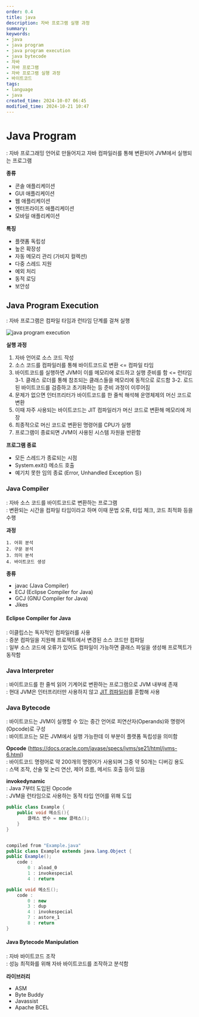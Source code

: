 ```yaml
---
order: 0.4
title: java
description: 자바 프로그램 실행 과정
summary:
keywords:
- java
- java program
- java program execution
- java bytecode
- 자바
- 자바 프로그램
- 자바 프로그램 실행 과정
- 바이트코드
tags:
- language
- java
created_time: 2024-10-07 06:45
modified_time: 2024-10-21 10:47
---
```


# Java Program 
: 자바 프로그래밍 언어로 만들어지고 자바 컴파일러를 통해 변환되어 JVM에서 실행되는 프로그램  

**종류**
- 콘솔 애플리케이션
- GUI 애플리케이션
- 웹 애플리케이션
- 엔터프라이즈 애플리케이션
- 모바일 애플리케이션

**특징**
- 플랫폼 독립성
- 높은 확장성
- 자동 메모리 관리 (가비지 컬렉션)
- 다중 스레드 지원
- 예외 처리 
- 동적 로딩
- 보안성



## Java Program Execution
: 자바 프로그램은 컴파일 타임과 런타임 단계를 걸쳐 실행  

![java program execution](https://i.ibb.co/9GVCXL2/java-program-execution.jpg)


**실행 과정**
1. 자바 언어로 소스 코드 작성
2. 소스 코드를 컴파일러를 통해 바이트코드로 변환 <= 컴파일 타임
3. 바이트코드를 실행하면 JVM이 이를 메모리에 로드하고 실행 준비를 함 <= 런타임
  3-1. 클래스 로더를 통해 참조되는 클래스들을 메모리에 동적으로 로드함
  3-2. 로드된 바이트코드를 검증하고 초기화하는 등 준비 과정이 이루어짐
4. 문제가 없으면 인터프리터가 바이트코드를 한 줄씩 해석해 운영체제의 머신 코드로 변환
5. 이때 자주 사용되는 바이트코드는 JIT 컴파일러가 머신 코드로 변환해 메모리에 저장
6. 최종적으로 머신 코드로 변환된 명령어를 CPU가 실행
7. 프로그램이 종료되면 JVM이 사용된 시스템 자원을 반환함


**프로그램 종료**
- 모든 스레드가 종료되는 시점
- System.exit() 메소드 호출
- 예기치 못한 임의 종료 (Error, Unhandled Exception 등)



### Java Compiler
: 자바 소스 코드를 바이트코드로 변환하는 프로그램  
: 변환되는 시간을 컴파일 타임이라고 하며 이때 문법 오류, 타입 체크, 코드 최적화 등을 수행  

**과정**
```
1. 어휘 분석
2. 구문 분석
3. 의미 분석
4. 바이트코드 생성
```


**종류**   
- javac (Java Compiler) 
- ECJ (Eclipse Compiler for Java)
- GCJ (GNU Compiler for Java)
- Jikes 


#### Eclipse Compiler for Java
: 이클립스는 독자적인 컴파일러를 사용  
: 증분 컴파일을 지원해 프로젝트에서 변경된 소스 코드만 컴파일  
: 일부 소스 코드에 오류가 있어도 컴파일이 가능하면 클래스 파일을 생성해 프로젝트가 동작함  



### Java Interpreter
: 바이트코드를 한 줄씩 읽어 기계어로 변환하는 프로그램으로 JVM 내부에 존재  
: 현대 JVM은 인터프리터만 사용하지 않고 [JIT 컴파일러](./jvm.md#just-in-time-compiler)를 혼합해 사용



### Java Bytecode
: 바이트코드는 JVM이 실행할 수 있는 중간 언어로 피연산자(Operands)와 명령어(Opcode)로 구성  
: 바이트코드는 모든 JVM에서 실행 가능한데 이 부분이 플랫폼 독립성을 의미함  

**Opcode** (https://docs.oracle.com/javase/specs/jvms/se21/html/jvms-6.html)  
: 바이트코드 명령어로 약 200개의 명령어가 사용되며 그중 약 50개는 디버깅 용도  
: 스택 조작, 산술 및 논리 연산, 제어 흐름, 메서드 호출 등이 있음  


**invokedynamic**  
: Java 7부터 도입된 Opcode  
: JVM을 런타임으로 사용하는 동적 타입 언어를 위해 도입  

```java
public class Example {
    public void 메소드(){
        클래스 변수 = new 클래스();
    }
}


compiled from "Example.java"
public class Example extends java.lang.Object {
public Example();
    code :
        0 : aload_0
        1 : invokespecial  
        4 : return

public void 메소드();
    code :
        0 : new  
        3 : dup
        4 : invokespecial  
        7 : astore_1
        8 : return
}
```



#### Java Bytecode Manipulation
: 자바 바이트코드 조작  
: 성능 최적화를 위해 자바 바이트코드를 조작하고 분석함  

**라이브러리**
- ASM
- Byte Buddy
- Javassist
- Apache BCEL